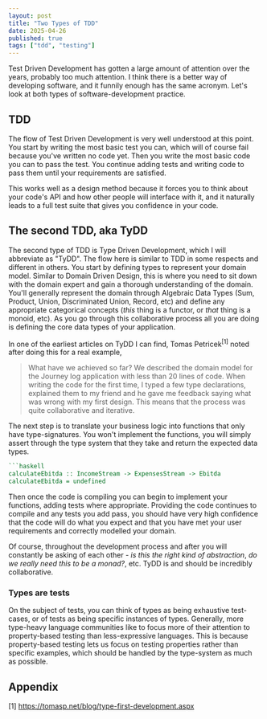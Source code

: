 ```yaml
---
layout: post
title: "Two Types of TDD"
date: 2025-04-26
published: true
tags: ["tdd", "testing"]
---
```


Test Driven Development has gotten a large amount of attention over the years, probably too much attention. I think there is a better way of developing software, and it funnily enough has the same acronym. Let's look at both types of software-development practice.

## TDD

The flow of Test Driven Development is very well understood at this point. You start by writing the most basic test you can, which will of course fail because you've written no code yet. Then you write the most basic code you can to pass the test. You continue adding tests and writing code to pass them until your requirements are satisfied.

This works well as a design method because it forces you to think about your code's API and how other people will interface with it, and it naturally leads to a full test suite that gives you confidence in your code. 

## The second TDD, aka TyDD

The second type of TDD is Type Driven Development, which I will abbreviate as "TyDD". The flow here is similar to TDD in some respects and different in others. You start by defining types to represent your domain model. Similar to Domain Driven Design, this is where you need to sit down with the domain expert and gain a thorough understanding of the domain. You'll generally represent the domain through Algebraic Data Types (Sum, Product, Union, Discriminated Union, Record, etc) and define any appropriate categorical concepts (*this* thing is a functor, or *that* thing is a monoid, etc). As you go through this collaborative process all you are doing is defining the core data types of your application.

In one of the earliest articles on TyDD I can find, Tomas Petricek<sup>[1]</sup> noted after doing this for a real example,

> What have we achieved so far? We described the domain model for the Journey log application with less than 20 lines of code. When writing the code for the first time, I typed a few type declarations, explained them to my friend and he gave me feedback saying what was wrong with my first design. This means that the process was quite collaborative and iterative.

The next step is to translate your business logic into functions that only have type-signatures. You won't implement the functions, you will simply assert through the type system that they take and return the expected data types. 

```haskell
```haskell
calculateEbitda :: IncomeStream -> ExpensesStream -> Ebitda
calculateEbitda = undefined
```

Then once the code is compiling you can begin to implement your functions, adding tests where appropriate. Providing the code continues to compile and any tests you add pass, you should have very high confidence that the code will do what you expect and that you have met your user requirements and correctly modelled your domain.

Of course, throughout the development process and after you will constantly be asking of each other - *is this the right kind of abstraction*, *do we really need this to be a monad?*, etc. TyDD is and should be incredibly collaborative.

### Types are tests

On the subject of tests, you can think of types as being exhaustive test-cases, or of tests as being specific instances of types. Generally, more type-heavy language communities like to focus more of their attention to property-based testing than less-expressive languages. This is because property-based testing lets us focus on testing properties rather than specific examples, which should be handled by the type-system as much as possible.

## Appendix

[1] https://tomasp.net/blog/type-first-development.aspx

